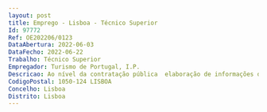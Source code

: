 ```yaml
--- 
layout: post
title: Emprego - Lisboa - Técnico Superior
Id: 97772
Ref: OE202206/0123
DataAbertura: 2022-06-03
DataFecho: 2022-06-22
Trabalho: Técnico Superior
Empregador: Turismo de Portugal, I.P.
Descricao: Ao nível da contratação pública  elaboração de informações de abertura de procedimento, elaboração de cadernos de encargo, elaboração de programas de concurso, elaboração de relatórios de avaliação de propostas, elaboração de informações de proposta de adjudicação  elaboração de consultas preliminares ao mercado, para fixação de preços, para aquisição de bens ou serviços em procedimentos de contratação pública  elaboração de propostas sujeitas a parecer pedido de exceção de Entidades Externas (DGAEP, SEAEP, AMA, Entidade Coordenadora do programa orçamental da Economia)  participação em júris de avaliação de propostas de procedimentos pré contratuais  acompanhamento e controlo da execução física e financeira dos procedimentos concursais de contratação pública.Ao nível da gestão orçamental  participação na elaboração e controlo do orçamento de funcionamento do SRIJ  registo e controlo da receita proveniente do Imposto Especial de Jogo e Especial de Jogo Online  elaboração de proposta financeiras  cabimentos e compromissos  registo e respetiva distribuição trimestral da receita consignada proveniente da venda dos cartões de bingo.
CodigoPostal: 1050-124 LISBOA
Concelho: Lisboa
Distrito: Lisboa
--- 
```

